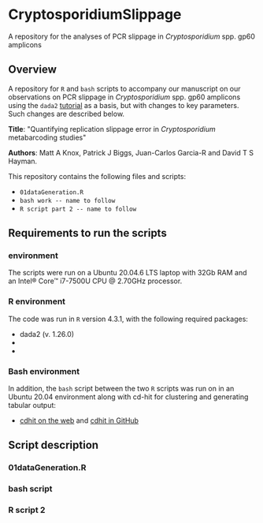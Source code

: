 # CryptosporidiumSlippage
A repository for the analyses of PCR slippage in _Cryptosporidium_ spp. gp60 amplicons

## Overview

A repository for `R` and `bash` scripts to accompany our manuscript on our observations on PCR slippage in _Cryptosporidium_ spp. gp60 amplicons using the `dada2` [tutorial](https://benjjneb.github.io/dada2/tutorial.html) as a basis, but with changes to key parameters.  Such changes are described below.

**Title**: "Quantifying replication slippage error in _Cryptosporidium_ metabarcoding studies"

**Authors**: Matt A Knox, Patrick J Biggs, Juan-Carlos Garcia-R and David T S Hayman.

This repository contains the following files and scripts:
* `01dataGeneration.R`
* `bash work -- name to follow`
* `R script part 2 -- name to follow`

## Requirements to run the scripts 

### environment
The scripts were run on a Ubuntu 20.04.6 LTS laptop with 32Gb RAM and an Intel® Core™ i7-7500U CPU @ 2.70GHz processor.

### R environment
The code was run in `R` version 4.3.1, with the following required packages:
* dada2 (v. 1.26.0)
* 
* 

### Bash environment
In addition, the `bash` script between the two `R` scripts was run on in an Ubuntu 20.04 environment along with cd-hit for clustering and generating tabular output:
* [cdhit on the web](https://sites.google.com/view/cd-hit) and [cdhit in GitHub](https://github.com/weizhongli/cdhit)

## Script description

### 01dataGeneration.R



### bash script



### R script 2




